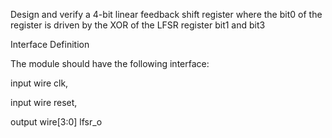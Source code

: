 Design and verify a 4-bit linear feedback shift register where the bit0 of the register is driven by the XOR of the LFSR register bit1 and bit3

Interface Definition

The module should have the following interface:

input     wire      clk,

input     wire      reset,

output    wire[3:0] lfsr_o
